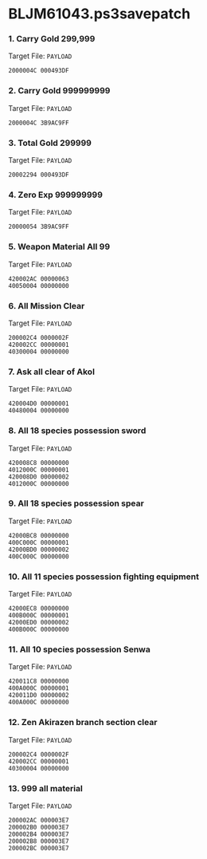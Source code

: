 # BLJM61043.ps3savepatch

### 1. Carry Gold 299,999

Target File: `PAYLOAD`

```
2000004C 000493DF
```

### 2. Carry Gold 999999999

Target File: `PAYLOAD`

```
2000004C 3B9AC9FF
```

### 3. Total Gold 299999

Target File: `PAYLOAD`

```
20002294 000493DF
```

### 4. Zero Exp 999999999

Target File: `PAYLOAD`

```
20000054 3B9AC9FF
```

### 5. Weapon Material All 99

Target File: `PAYLOAD`

```
420002AC 00000063
40050004 00000000
```

### 6. All Mission Clear

Target File: `PAYLOAD`

```
200002C4 0000002F
420002CC 00000001
40300004 00000000
```

### 7. Ask all clear of Akol

Target File: `PAYLOAD`

```
420004D0 00000001
40480004 00000000
```

### 8. All 18 species possession sword

Target File: `PAYLOAD`

```
420008C8 00000000
4012000C 00000001
420008D0 00000002
4012000C 00000000
```

### 9. All 18 species possession spear

Target File: `PAYLOAD`

```
42000BC8 00000000
400C000C 00000001
42000BD0 00000002
400C000C 00000000
```

### 10. All 11 species possession fighting equipment

Target File: `PAYLOAD`

```
42000EC8 00000000
400B000C 00000001
42000ED0 00000002
400B000C 00000000
```

### 11. All 10 species possession Senwa

Target File: `PAYLOAD`

```
420011C8 00000000
400A000C 00000001
420011D0 00000002
400A000C 00000000
```

### 12. Zen Akirazen branch section clear

Target File: `PAYLOAD`

```
200002C4 0000002F
420002CC 00000001
40300004 00000000
```

### 13. 999 all material

Target File: `PAYLOAD`

```
200002AC 000003E7
200002B0 000003E7
200002B4 000003E7
200002B8 000003E7
200002BC 000003E7
```

